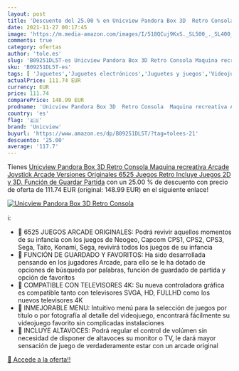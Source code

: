 ```yaml
---
layout: post
title: 'Descuento del 25.00 % en Unicview Pandora Box 3D  Retro Consola  '
date: 2021-11-27 00:17:45
image: 'https://m.media-amazon.com/images/I/518QCuj9KxS._SL500_._SL400_.jpg'
comments: true
category: ofertas
author: 'tole.es'
slug: 'B09251DL5T-es Unicview Pandora Box 3D Retro Consola Maquina recreativa...'
sku: 'B09251DL5T-es'
tags: [ 'Juguetes','Juguetes electrónicos','Juguetes y juegos','Videojuegos para niños','pandora','unicview', ]
actualPrice: 111.74 EUR
currency: EUR
price: 111.74
comparePrice: 148.99 EUR
prodname: 'Unicview Pandora Box 3D  Retro Consola  Maquina recreativa Arcade  Joystick Arcade  Versiones Originales 6525 Juegos Retro  Incluye Juegos 2D y 3D. Función de Guardar Partida'
country: 'es'
flag: '🇪🇸'
brand: 'Unicview'
buyurl: 'https://www.amazon.es/dp/B09251DL5T/?tag=tolees-21'
descuento: '25.00'
average: '117.7'
---
```


Tienes [Unicview Pandora Box 3D  Retro Consola  Maquina recreativa Arcade  Joystick Arcade  Versiones Originales 6525 Juegos Retro  Incluye Juegos 2D y 3D. Función de Guardar Partida](https://www.amazon.es/dp/B09251DL5T/?tag=tolees-21) con un 25.00 % de descuento con precio de oferta de 111.74 EUR (original: 148.99 EUR) en el siguiente enlace!

[![Unicview Pandora Box 3D  Retro Consola  ](https://m.media-amazon.com/images/I/518QCuj9KxS._SL500_._SL400_.jpg)](https://www.amazon.es/dp/B09251DL5T/?tag=tolees-21)

ℹ️:

- 📍 6525 JUEGOS ARCADE ORIGINALES: Podrá revivir aquellos momentos de su infancia con los juegos de Neogeo, Capcom CPS1, CPS2, CPS3, Sega, Taito, Konami, Sega, revivirá todos los juegos de su infancia
- 📍 FUNCIÓN DE GUARDADO Y FAVORITOS: Ha sido desarrollada pensando en los jugadores Arcade, para ello se le ha dotado de opciones de búsqueda por palabras, función de guardado de partida y opción de favoritos
- 📍 COMPATIBLE CON TELEVISORES 4K: Su nueva controladora gráfica es compatible tanto con televisores SVGA, HD, FULLHD como los nuevos televisores 4K
- 📍 INMEJORABLE MENU: Intuitivo menú para la selección de juegos por título o por fotografía al detalle del videojuego, encontrará fácilmente su videojuego favorito sin complicadas instalaciones
- 📍 INCLUYE ALTAVOCES: Podrá regular el control de volúmen sin necesidad de disponer de altavoces su monitor o TV, le dará mayor sensación de juego de verdaderamente estar con un arcade original

[🛒 Accede a la oferta!!](https://www.amazon.es/dp/B09251DL5T/?tag=tolees-21)
